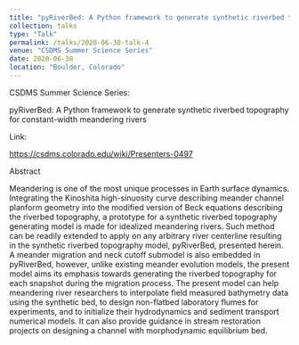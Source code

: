 ```yaml
---
title: "pyRiverBed: A Python framework to generate synthetic riverbed topography for constant-width meandering rivers"
collection: talks
type: "Talk"
permalink: /talks/2020-06-30-talk-4
venue: "CSDMS Summer Science Series"
date: 2020-06-30
location: "Boulder, Colorado"
---
```


CSDMS Summer Science Series: 

pyRiverBed: A Python framework to generate synthetic riverbed topography for constant-width meandering rivers

Link: 

https://csdms.colorado.edu/wiki/Presenters-0497

Abstract

Meandering is one of the most unique processes in Earth surface dynamics. Integrating the Kinoshita high-sinuosity curve describing meander channel planform geometry into the modified version of Beck equations describing the riverbed topography, a prototype for a synthetic riverbed topography generating model is made for idealized meandering rivers. Such method can be readily extended to apply on any arbitrary river centerline resulting in the synthetic riverbed topography model, pyRiverBed, presented herein. A meander migration and neck cutoff submodel is also embedded in pyRiverBed, however, unlike existing meander evolution models, the present model aims its emphasis towards generating the riverbed topography for each snapshot during the migration process. The present model can help meandering river researchers to interpolate field measured bathymetry data using the synthetic bed, to design non-flatbed laboratory flumes for experiments, and to initialize their hydrodynamics and sediment transport numerical models. It can also provide guidance in stream restoration projects on designing a channel with morphodynamic equilibrium bed.